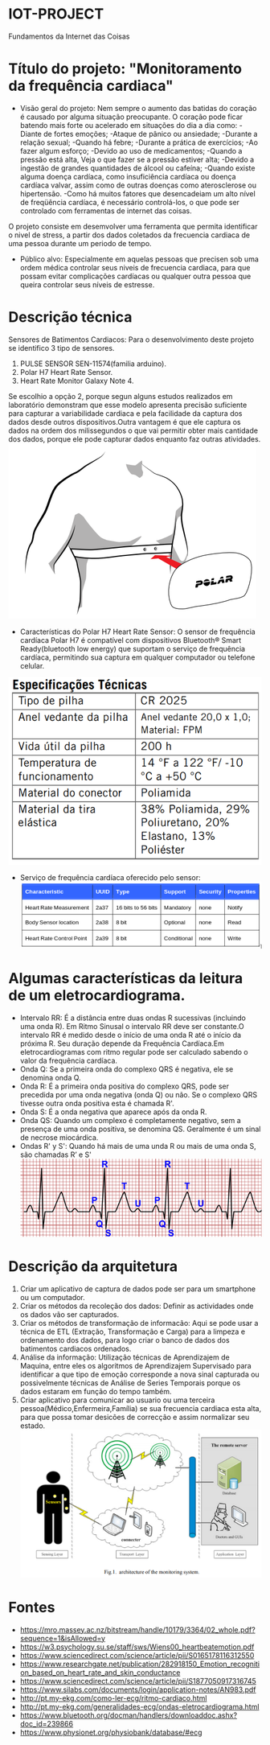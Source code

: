 # IOT-PROJECT
Fundamentos da Internet das Coisas

# Título do projeto: "Monitoramento da frequência cardiaca"
- Visão geral do projeto: 
Nem sempre o aumento das batidas do coração é causado por alguma situação preocupante. O coração pode ficar batendo mais forte ou acelerado em situações do dia a dia como:
-Diante de fortes emoções;
-Ataque de pânico ou ansiedade;
-Durante a relação sexual;
-Quando há febre;
-Durante a prática de exercícios;
-Ao fazer algum esforço;
-Devido ao uso de medicamentos;
-Quando a pressão está alta, Veja o que fazer se a pressão estiver alta;
-Devido a ingestão de grandes quantidades de álcool ou cafeína;
-Quando existe alguma doença cardíaca, como insuficiência cardíaca ou doença cardíaca valvar, assim como de outras doenças como aterosclerose ou hipertensão.
-Como há muitos fatores que desencadeiam um alto nível de freqüência cardíaca, é necessário controlá-los, o que pode ser controlado com ferramentas de internet das coisas.  

O projeto consiste em desemvolver uma ferramenta que permita identificar o nivel de stress, a partir dos dados coletados da frecuencia cardiaca de uma pessoa durante um periodo de tempo. 

- Público alvo: 
Especialmente em aquelas pessoas que precisen sob uma ordem médica controlar seus niveis de frecuencia cardiaca, para que possam evitar complicações cardíacas ou qualquer outra pessoa que queira controlar seus níveis de estresse.
# Descrição técnica
Sensores de Batimentos Cardiacos: Para o desenvolvimento deste projeto se identifico 3 tipo de sensores.

1) PULSE SENSOR SEN-11574(familia arduino).
2) Polar H7 Heart Rate Sensor.
3) Heart Rate Monitor Galaxy Note 4.

Se escolhio a opção 2, porque segun alguns estudos realizados em laboratório demonstram que esse modelo apresenta precisão suficiente para capturar a variabilidade cardiaca e pela facilidade da captura dos dados desde outros dispositivos.Outra vantagem é que ele captura os dados na ordem dos milissegundos o que vai permitir obter mais cantidade dos dados, porque ele pode capturar dados enquanto faz outras atividades.
![alt text](https://github.com/caiki/IOT-PROJECT/blob/master/sensor.png)

- Características do Polar H7 Heart Rate Sensor:
O sensor de frequência cardíaca Polar H7 é compatível com dispositivos Bluetooth® Smart Ready(bluetooth low energy) que suportam o serviço de frequência cardíaca,  permitindo sua captura em qualquer computador ou telefone celular.

![alt text](https://github.com/caiki/IOT-PROJECT/blob/master/technical-specification.png)

- Serviço de frequência cardíaca oferecido pelo sensor:
![alt text](https://github.com/caiki/IOT-PROJECT/blob/master/Service-Characteristic.png)

# Algumas características da leitura de um eletrocardiograma.
- Intervalo RR: É a distância entre duas ondas R sucessivas (incluindo uma onda R). Em Ritmo Sinusal o intervalo RR deve ser constante.O intervalo RR é medido desde o início de uma onda R até o início da próxima R. Seu duração depende da Frequência Cardíaca.Em eletrocardiogramas com ritmo regular pode ser calculado sabendo o valor da frequência cardíaca.
- Onda Q: Se a primeira onda do complexo QRS é negativa, ele se denomina onda Q.
- Onda R: É a primeira onda positiva do complexo QRS, pode ser precedida por uma onda negativa (onda Q) ou não. Se o complexo QRS tivesse outra onda positiva esta é chamada R'.
- Onda S: É a onda negativa que aparece após da onda R.
- Onda QS: Quando um complexo é completamente negativo, sem a presença de uma onda positiva, se denomina QS. Geralmente é um sinal de necrose miocárdica.
- Ondas R' y S': Quando há mais de uma unda R ou mais de uma onda S, são chamadas R’ e S'
![alt text](https://github.com/caiki/IOT-PROJECT/blob/master/ekg-waves.png)

# Descrição da arquitetura
1) Criar um aplicativo de captura de dados pode ser para um smartphone ou um computador. 
2) Criar os métodos da recoleção dos dados: Definir as actividades onde os dados vão ser capturados.
3) Criar os métodos de transformação de informacão: Aqui se pode usar a técnica de ETL (Extração, Transformação e Carga) para a limpeza e ordenamento dos dados, para logo criar o banco de dados dos batimentos cardiacos ordenados.
4) Análise da informação: Utilização técnicas de Aprendizajem de Maquina, entre eles os algoritmos de Aprendizajem Supervisado para identificar a que tipo de emoção corresponde a nova sinal capturada ou possivelmente técnicas de Análise de Series Temporais porque os dados estaram em função do tempo também.
5) Criar aplicativo para comunicar ao usuario ou uma terceira pessoa(Médico,Enfermeira,Família) se sua frecuencia cardiaca esta alta, para que possa tomar desicões de correcção e assim normalizar seu estado.
![alt text](https://github.com/caiki/IOT-PROJECT/blob/master/architectureotms.png)
# Fontes
- https://mro.massey.ac.nz/bitstream/handle/10179/3364/02_whole.pdf?sequence=1&isAllowed=y
- https://w3.psychology.su.se/staff/sws/Wiens00_heartbeatemotion.pdf
- https://www.sciencedirect.com/science/article/pii/S0165178116312550
- https://www.researchgate.net/publication/282918150_Emotion_recognition_based_on_heart_rate_and_skin_conductance
- https://www.sciencedirect.com/science/article/pii/S1877050917316745
- https://www.silabs.com/documents/login/application-notes/AN983.pdf
- http://pt.my-ekg.com/como-ler-ecg/ritmo-cardiaco.html
- http://pt.my-ekg.com/generalidades-ecg/ondas-eletrocardiograma.html
- https://www.bluetooth.org/docman/handlers/downloaddoc.ashx?doc_id=239866
- https://www.physionet.org/physiobank/database/#ecg
